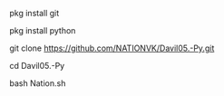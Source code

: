pkg install git 

pkg install python


git clone https://github.com/NATIONVK/Davil05.-Py.git

cd Davil05.-Py

bash Nation.sh
